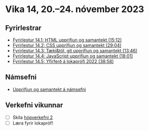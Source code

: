 # Vika 14, 20.–24. nóvember 2023

## Fyrirlestrar

- [Fyrirlestur 14.1: HTML upprifjun og samantekt (15:12)](https://youtu.be/lK1ymWFGSoo)
- [Fyrirlestur 14.2: CSS upprifjun og samantekt (29:04)](https://youtu.be/MmDpsMoU7DU)
- [Fyrirlestur 14.3: Tæki&tól, git upprifjun og samantekt (13:46)](https://youtu.be/LtsAqqUQVtU)
- [Fyrirlestur 14.4: JavaScript upprifjun og samantekt (18:01)](https://youtu.be/8lXuQg1YNlw)
- [Fyrirlestur 14.5: Yfirferð á lokaprófi 2022 (38:58)](https://youtu.be/QPJHq0ym3WA)

## Námsefni

- [Upprifjun og samantekt á námsefni](../namsefni/41.upprifjun-samantekt/)

## Verkefni vikunnar

- [ ] Skila [hópverkefni 2](https://github.com/vefforritun/vef1-2023-h2)
- [ ] Læra fyrir lokapróf!
